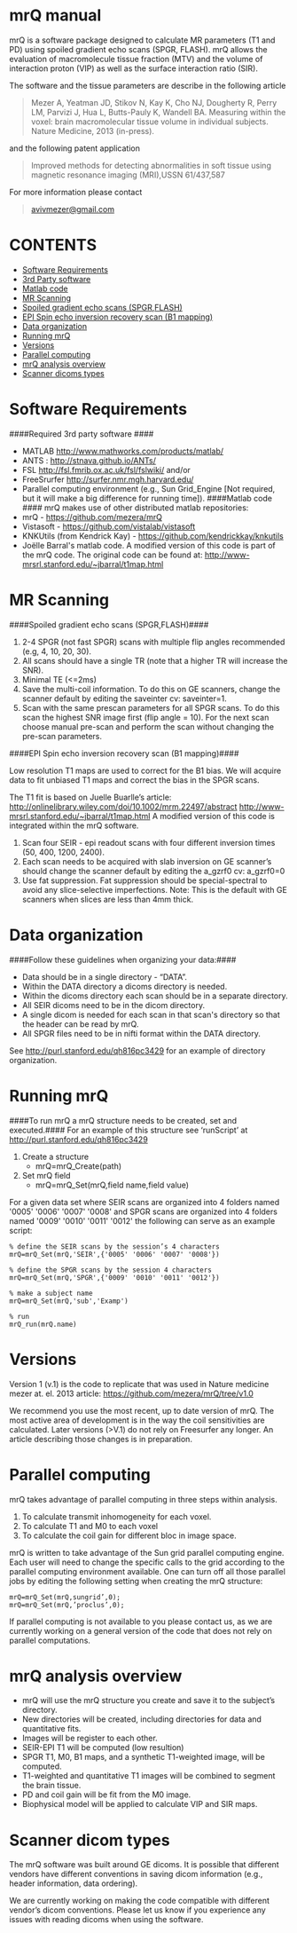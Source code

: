 mrQ manual
===
mrQ is a software package designed to calculate MR parameters (T1 and PD) using spoiled gradient echo scans (SPGR, FLASH). mrQ allows the evaluation of macromolecule tissue fraction (MTV) and the volume of interaction proton (VIP) as well as the surface interaction ratio (SIR). 

The software and the tissue parameters are describe in the following article

>Mezer A, Yeatman JD, Stikov N, Kay K, Cho NJ, Dougherty R, Perry LM, Parvizi J, Hua L, Butts-Pauly K, Wandell BA. Measuring within the voxel: brain macromolecular tissue volume in individual subjects. Nature Medicine, 2013 (in-press).

and the following patent application

>Improved methods for detecting abnormalities in soft tissue using magnetic resonance imaging (MRI),USSN 61/437,587

For more information please contact

>avivmezer@gmail.com



CONTENTS
====

- <a href=#software-requirements>Software Requirements</a>
- <a href=#required-3rd-party-software>3rd Party software</a>
- <a href=#matlab-code>Matlab code</a>
- <a href=#mr-scanning->MR Scanning</a>
- <a href=#spoiled-gradient-echo-scans-spgrflash>Spoiled gradient echo scans (SPGR,FLASH)</a>
- <a href=#epi-spin-echo-inversion-recovery-scan-b1-mapping>EPI Spin echo inversion recovery scan (B1 mapping)</a>
- <a href=#data-organization>Data organization</a>
- <a href=#running-mrq>Running mrQ</a>
- <a href=#versions>Versions</a>
- <a href=#parallel-computing>Parallel computing</a>
- <a href=#mrq-analysis-overview>mrQ analysis overview</a>
- <a href=#scanner-dicom-types>Scanner dicoms types</a>



Software Requirements
==
####Required 3rd party software ####
- MATLAB  http://www.mathworks.com/products/matlab/ 
- ANTS : http://stnava.github.io/ANTs/ 
- FSL  http://fsl.fmrib.ox.ac.uk/fsl/fslwiki/ 
and/or
- FreeSrurfer http://surfer.nmr.mgh.harvard.edu/ 
- Parallel computing environment (e.g., Sun Grid_Engine [Not required, but it will make a big difference for running time]).
####Matlab code ####
mrQ makes use of other distributed matlab repositories:
- mrQ - https://github.com/mezera/mrQ
- Vistasoft  - https://github.com/vistalab/vistasoft
- KNKUtils (from Kendrick Kay) - https://github.com/kendrickkay/knkutils
- Joëlle Barral's matlab code. A modified version of this code is part of the mrQ code. The original code can be found at: http://www-mrsrl.stanford.edu/~jbarral/t1map.html

MR Scanning 
==
####Spoiled gradient echo scans (SPGR,FLASH)####

1. 2-4 SPGR (not fast SPGR) scans with multiple flip angles recommended (e.g, 4, 10, 20, 30).  
2. All scans should have a single TR (note that a higher TR will increase the SNR).
3. Minimal TE (<=2ms)
4. Save the multi-coil information. To do this on GE scanners, change the scanner default by editing the saveinter cv: saveinter=1.
5. Scan with the same prescan parameters for all SPGR scans. To do this scan the highest SNR image first (flip angle = 10). For the next scan choose manual pre-scan and perform the scan without changing the pre-scan parameters.

####EPI Spin echo inversion recovery scan (B1 mapping)####

Low resolution T1 maps are used to correct for the B1 bias. We will acquire data to fit unbiased T1 maps and correct the bias in the SPGR scans.

The T1 fit is based on Juelle Buarlle’s article: http://onlinelibrary.wiley.com/doi/10.1002/mrm.22497/abstract
http://www-mrsrl.stanford.edu/~jbarral/t1map.html 
A modified version of this code is integrated within the mrQ software. 

1. Scan four SEIR - epi readout scans with four different inversion times (50, 400, 1200, 2400).
2. Each scan needs to be acquired with slab inversion on
GE scanner’s should change the scanner default by editing the a_gzrf0 cv: a_gzrf0=0
3. Use fat suppression. Fat suppression should be special-spectral to avoid any slice-selective imperfections. Note: This is the default with GE scanners when slices are less than 4mm thick.

Data organization
==
####Follow these guidelines when organizing your data:####

- Data should be in a single directory - “DATA”.
- Within the DATA directory a dicoms directory is needed.
- Within the dicoms directory each scan should be in a separate directory.
- All SEIR dicoms need to be in the dicom directory.  
- A single dicom is needed for each scan in that scan's directory so that the header can be read by mrQ. 
- All SPGR files need to be in nifti format within the DATA directory.

See http://purl.stanford.edu/qh816pc3429 for an example of directory organization.


Running mrQ 
==
####To run mrQ a mrQ structure needs to be created, set and executed.####
For an example of this structure see ‘runScript’ at http://purl.stanford.edu/qh816pc3429

1. Create a structure
    - mrQ=mrQ_Create(path)
2. Set mrQ field 
    - mrQ=mrQ_Set(mrQ,field name,field value)

For a given data set where SEIR scans are organized into 4 folders named  '0005' '0006' '0007' '0008' and SPGR scans are organized into 4 folders named '0009' '0010' '0011' '0012' the following can serve as an example script: 

    % define the SEIR scans by the session’s 4 characters 
    mrQ=mrQ_Set(mrQ,'SEIR',{'0005' '0006' '0007' '0008'})
    
    % define the SPGR scans by the session 4 characters
    mrQ=mrQ_Set(mrQ,'SPGR',{'0009' '0010' '0011' '0012'})

    % make a subject name
    mrQ=mrQ_Set(mrQ,'sub','Examp')

    % run
    mrQ_run(mrQ.name) 

Versions
==
Version 1 (v.1) is the code to replicate that was used in Nature medicine mezer at. el. 2013 article: https://github.com/mezera/mrQ/tree/v1.0

We recommend you use the most recent, up to date version of mrQ. The most active area of development is in the way the coil sensitivities are calculated. Later versions (>V.1) do not rely on Freesurfer any longer. An article describing those changes is in preparation. 

Parallel computing
==
mrQ takes advantage of parallel computing in three steps within analysis.
1. To calculate transmit inhomogeneity for each voxel.
2. To calculate T1 and M0 to each voxel
3. To calculate the coil gain for different bloc in image space.

mrQ is written to take advantage of the Sun grid parallel computing engine. Each user will need to change the specific calls to the grid according to the parallel computing environment available. One can turn off all those parallel jobs by editing the following setting when creating the mrQ structure:

    mrQ=mrQ_Set(mrQ,sungrid’,0);
    mrQ=mrQ_Set(mrQ,’proclus’,0);

If parallel computing is not available to you please contact us, as we are currently working on a general version of the code that does not rely on parallel computations. 

mrQ analysis overview
==
- mrQ will use the mrQ structure you create and save it to the subject’s directory.
- New directories will be created, including directories for data and quantitative fits.
- Images will be register to each other.
- SEIR-EPI T1 will be computed (low resultion) 
- SPGR T1, M0, B1 maps, and a synthetic T1-weighted image, will be computed.
- T1-weighted and quantitative T1 images will be combined to segment the brain tissue. 
- PD and coil gain will be fit from the M0 image.
- Biophysical model will be applied to calculate VIP and SIR maps.

Scanner dicom types
==
The mrQ software was built around GE dicoms. It is possible that different vendors have different conventions in saving dicom information (e.g., header information, data ordering).

We are currently working on making the code compatible with different vendor’s dicom conventions. Please let us know if you experience any issues with reading dicoms when using the software. 

